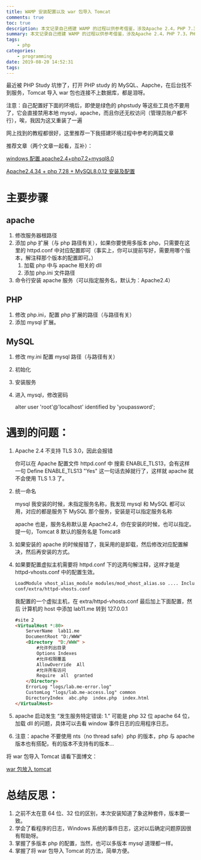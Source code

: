 ```yaml
---
title: WAMP 安装配置以及 war 包导入 Tomcat
comments: true
toc: true
description: 本文记录自己搭建 WAMP 的过程以供参考借鉴，涉及Apache 2.4，PHP 7.3，PHP5.6，MySQL8.0
summary: 本文记录自己搭建 WAMP 的过程以供参考借鉴，涉及Apache 2.4，PHP 7.3，PHP5.6，MySQL8.0
tags:
    - php
categories:
    - programming
date: 2019-08-20 14:52:31
tags:
---
```


最近被 PHP Study 坑惨了，打开 PHP study 的 MySQL、Aapche，在后台找不到服务，Tomcat 导入 war 包也连接不上数据库，都是泪呀。

注意：自己配置好下面的环境后，即使是绿色的 phpstudy 等这些工具也不要用了，它会直接禁用本地 mysql，apache，而且你还无权访问（管理员账户都不行），唉，我因为这又重装了一遍

网上找到的教程都很好，这里推荐一下我搭建环境过程中参考的两篇文章

推荐文章（两个文章一起看，互补）：

[windows 配置 apache2.4+php7.2+mysql8.0](https://www.cnblogs.com/lx0715/p/9955069.html)

[Apache2.4.34 + php 7.28 + MySQL8.0.12 安装及配置](https://www.w3xue.com/exp/article/20189/817.html)

# 主要步骤

## apache

1. 修改服务器根路径
2. 添加 php 扩展（与 php 路径有关），如果你要使用多版本 php，只需要在这里的 httpd.conf 中对应配置即可（事实上，你可以提前写好，需要用哪个版本，解注释那个版本的配置即可。）
    1. 加载 php 中与 apache 相关的 dll
    2. 添加 php.ini 文件路径
3. 命令行安装 apache 服务（可以指定服务名，默认为：Apache2.4）

## PHP

1. 修改 php.ini，配置 php 扩展的路径（与路径有关）
2. 添加 mysql 扩展。

## MySQL

1. 修改 my.ini 配置 mysql 路径（与路径有关）

2. 初始化

3. 安装服务

4. 进入 mysql，修改密码

    alter user 'root'@'localhost' identified by 'youpassword';

# 遇到的问题：

1. Apache 2.4 不支持 TLS 3.0，因此会报错

    你可以在 Apache 配置文件 httpd.conf 中 搜索 ENABLE_TLS13，会有这样一句 Define ENABLE_TLS13 "Yes" 这一句话去掉就行了，这样就 apache 就不会使用 TLS 1.3 了。

2. 统一命名

    mysql 我安装的时候，未指定服务名称，我发现 mysql 和 MySQL 都可以用，对应的都是服务下 MySQL 那个服务，安装是可以指定服务名称

    apache 也是，服务名称默认是 Apache2.4，你在安装的时候，也可以指定。提一句，Tomcat 8 默认的服务名是 Tomcat8

3. 如果安装的 apache 的时候报错了，我采用的是卸载，然后修改对应配置解决，然后再安装的方式。

4. 如果要配置虚拟主机需要将 httpd.conf 下的这两句解注释，这样才能是 httpd-vhosts.conf 中的配置生效。

    ```html
    LoadModule vhost_alias_module modules/mod_vhost_alias.so .... Include
    conf/extra/httpd-vhosts.conf
    ```

    我配置的一个虚拟主机，在 extra/httpd-vhosts.conf 最后加上下面配置，然后 计算机的 host 中添加 lab11.me 转到 127.0.0.1

    ```html
    #site 2
    <VirtualHost *:80>
    	ServerName  lab11.me
    	DocumentRoot "D:/WWW"
    	<Directory  "D:/WWW" >
    		#允许列出目录
    		Options Indexes
    		#允许权限覆盖
    		AllowOverride  All
    		#允许所有访问
    		Require  all  granted
    	</Directory>
    	ErrorLog "logs/lab.me-error.log"
    	CustomLog "logs/lab.me-access.log" common
    	DirectoryIndex  abc.php  index.php  index.html
    </VirtualHost>
    ```

5. apache 启动发生 “发生服务特定错误: 1.” 可能是 php 32 位 apache 64 位，加载 dll 的问题，具体可以去看 window 事件日志的应用程序日志。
6. 注意：apache 不要使用 nts（no thread safe）php 的版本，php 与 apache 版本也有搭配，有的版本不支持有的版本...

将 war 包导入 Tomcat 请看下面博文：

[war 包放入 tomcat](https://www.cnblogs.com/yaowen/p/5684455.html)

# 总结反思：

1. 之前不太在意 64 位、32 位的区别，本次安装知道了象这种套件，版本要一致。
2. 学会了看程序的日志，Windows 系统的事件日志，这对以后确定问题原因很有帮助呀。
3. 掌握了多版本 php 的配置，当然，也可以多版本 mysql 道理都一样。
4. 掌握了将 war 包导入 Tomcat 的方法，简单方便。
